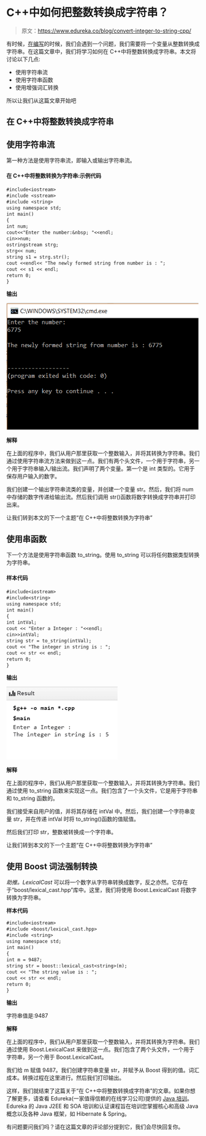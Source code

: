 # C++中如何把整数转换成字符串？

> 原文：<https://www.edureka.co/blog/convert-integer-to-string-cpp/>

有时候，[在编写](https://www.edureka.co/blog/c-data-structures)的时候，我们会遇到一个问题，我们需要将一个变量从整数转换成字符串。在这篇文章中，我们将学习如何在 C++中将整数转换成字符串。本文将讨论以下几点:

*   使用字符串流
*   使用字符串函数
*   使用增强词汇转换

所以让我们从这篇文章开始吧

## **在 C++中将整数转换成字符串**

## **使用字符串流**

第一种方法是使用字符串流，即输入或输出字符串流。

#### **在 C++中将整数转换为字符串:示例**代码

```
#include<iostream>
#include <sstream>
#include <string>
using namespace std;
int main()
{
int num;
cout<<"Enter the number:&nbsp; "<<endl;
cin>>num;
ostringstream strg;
strg<< num;
string s1 = strg.str();
cout <<endl<< "The newly formed string from number is : ";
cout << s1 << endl;
return 0;
}

```

**输出**

**![Output - Convert Integer To String - Edureka](img/437e4737161e3592eb16c5e740f75e07.png)**

**解释**

在上面的程序中，我们从用户那里获取一个整数输入，并将其转换为字符串。我们通过使用字符串流方法来做到这一点。我们有两个头文件，一个用于字符串，另一个用于字符串输入/输出流。我们声明了两个变量。第一个是 int 类型的。它用于保存用户输入的数字。

我们创建一个输出字符串流类的变量，并创建一个变量 str。然后，我们将 num 中存储的数字传递给输出流。然后我们调用 str()函数将数字转换成字符串并打印出来。

让我们转到本文的下一个主题“在 C++中将整数转换为字符串”

## **使用串函数**

下一个方法是使用字符串函数 to_string。使用 to_string 可以将任何数据类型转换为字符串。

#### **样本代码**

```
#include<iostream>
#include<string>
using namespace std;
int main()
{
int intVal;
cout << "Enter a Integer : "<<endl;
cin>>intVal;
string str = to_string(intVal);
cout << "The integer in string is : ";
cout << str << endl;
return 0;
}

```

**输出**

**![Output - Convert Integer To String - Edureka](img/1796e3757ad949cec6eb380eafee2c0a.png)**

**解释**

在上面的程序中，我们从用户那里获取一个整数输入，并将其转换为字符串。我们通过使用 to_string 函数来实现这一点。我们包含了一个头文件，它是用于字符串和 to_string 函数的。

我们接受来自用户的值，并将其存储在 intVal 中。然后，我们创建一个字符串变量 str，并在传递 intVal 时将 to_string()函数的值赋值。

然后我们打印 str，整数被转换成一个字符串。

让我们转到本文的下一个主题“在 C++中将整数转换为字符串”

## **使用 Boost 词法强制转换**

*助推。LexicalCast* 可以将一个数字从字符串转换成数字，反之亦然。它存在于“boost/lexical_cast.hpp”库中。这里，我们将使用 Boost.LexicalCast 将数字转换为字符串。

**样本代码**

```
#include<iostream>
#include <boost/lexical_cast.hpp>
#include <string>
using namespace std;
int main()
{
int m = 9487;
string str = boost::lexical_cast<string>(m);
cout << "The string value is : ";
cout << str << endl;
return 0;
}

```

**输出**

字符串值是:9487

**解释**

在上面的程序中，我们从用户那里获取一个整数输入，并将其转换为字符串。我们通过使用 Boost.LexicalCast 来做到这一点。我们包含了两个头文件，一个用于字符串，另一个用于 Boost.LexicalCast。

我们给 m 赋值 9487。我们创建字符串变量 str，并赋予从 Boost 得到的值。词汇成本。转换过程在这里进行。然后我们打印输出。

这样，我们就结束了这篇关于“在 C++中将整数转换成字符串”的文章。如果你想了解更多，请查看 Edureka(一家值得信赖的在线学习公司)提供的 [Java 培训](https://www.edureka.co/java-j2ee-soa-training)。Edureka 的 Java J2EE 和 SOA 培训和认证课程旨在培训您掌握核心和高级 Java 概念以及各种 Java 框架，如 Hibernate & Spring。

有问题要问我们吗？请在这篇文章的评论部分提到它，我们会尽快回复你。
